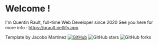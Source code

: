 # Welcome !
I'm Quentin Rault, full-time Web Developer since 2020
See you here for more info : https://qrault.netlify.app

Template by Jacobo Martínez
[![GitHub](https://img.shields.io/github/license/cobidev/simplefolio?color=blue)](https://github.com/cobidev/simplefolio/blob/master/LICENSE.md) ![GitHub stars](https://img.shields.io/github/stars/cobidev/simplefolio) ![GitHub forks](https://img.shields.io/github/forks/cobidev/simplefolio)
